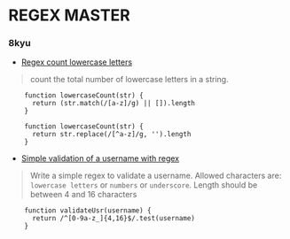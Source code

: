 # REGEX MASTER

### 8kyu

- [Regex count lowercase letters
  ](https://www.codewars.com/kata/regex-count-lowercase-letters/javascript)

> count the total number of lowercase letters in a string.

        function lowercaseCount(str) {
          return (str.match(/[a-z]/g) || []).length
        }

        function lowercaseCount(str) {
          return str.replace(/[^a-z]/g, '').length
        }

- [Simple validation of a username with regex](https://www.codewars.com/kata/simple-validation-of-a-username-with-regex/javascript)

> Write a simple regex to validate a username. Allowed characters are: `lowercase letters` or `numbers` or `underscore`. Length should be between 4 and 16 characters

        function validateUsr(username) {
          return /^[0-9a-z_]{4,16}$/.test(username)
        }
